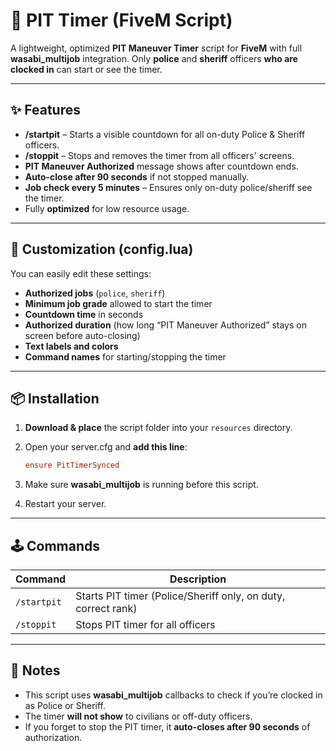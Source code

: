 # 🚓 PIT Timer (FiveM Script)

A lightweight, optimized **PIT Maneuver Timer** script for **FiveM** with full **wasabi\_multijob** integration.
Only **police** and **sheriff** officers **who are clocked in** can start or see the timer.

---

## ✨ Features

* **/startpit** – Starts a visible countdown for all on-duty Police & Sheriff officers.
* **/stoppit** – Stops and removes the timer from all officers' screens.
* **PIT Maneuver Authorized** message shows after countdown ends.
* **Auto-close after 90 seconds** if not stopped manually.
* **Job check every 5 minutes** – Ensures only on-duty police/sheriff see the timer.
* Fully **optimized** for low resource usage.

---

## 🔧 Customization (config.lua)

You can easily edit these settings:

* **Authorized jobs** (`police`, `sheriff`)
* **Minimum job grade** allowed to start the timer
* **Countdown time** in seconds
* **Authorized duration** (how long “PIT Maneuver Authorized” stays on screen before auto-closing)
* **Text labels and colors**
* **Command names** for starting/stopping the timer

---

## 📦 Installation

1. **Download & place** the script folder into your `resources` directory.
2. Open your server.cfg and **add this line**:

   ```cfg
   ensure PitTimerSynced
   ```
3. Make sure **wasabi\_multijob** is running before this script.
4. Restart your server.

---

## 🕹 Commands

| Command     | Description                                                   |
| ----------- | ------------------------------------------------------------- |
| `/startpit` | Starts PIT timer (Police/Sheriff only, on duty, correct rank) |
| `/stoppit`  | Stops PIT timer for all officers                              |

---

## 📝 Notes

* This script uses **wasabi\_multijob** callbacks to check if you’re clocked in as Police or Sheriff.
* The timer **will not show** to civilians or off-duty officers.
* If you forget to stop the PIT timer, it **auto-closes after 90 seconds** of authorization.